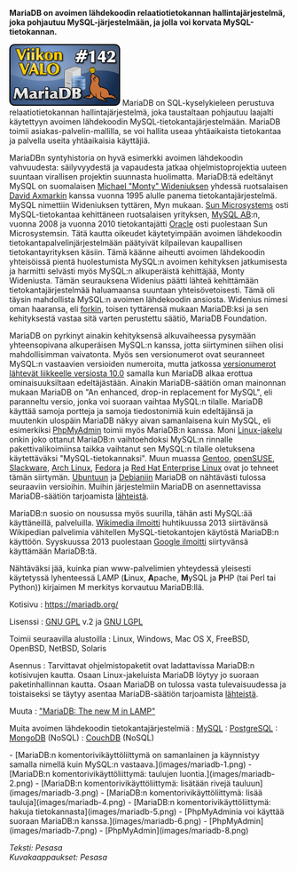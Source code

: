 <!--
Title: MariaDB
Week: 3x38
Number: 142
Date: 2013/09/15
Pageimage: valo142-mariadb.png
Tags: Linux,Windows,Mac OS X,FreeBSD,OpenBSD,NetBSD,Solaris,Palvelin,Tietokanta
-->

**MariaDB on avoimen lähdekoodin relaatiotietokannan
hallintajärjestelmä, joka pohjautuu MySQL-järjestelmään, ja jolla voi
korvata MySQL-tietokannan.**

![](images/valo142-mariadb.png "fig:valo142-mariadb.png") MariaDB on
SQL-kyselykieleen perustuva relaatiotietokannan hallintajärjestelmä,
joka taustaltaan pohjautuu laajalti käytettyyn avoimen lähdekoodin
MySQL-tietokantajärjestelmään. MariaDB toimii asiakas-palvelin-mallilla,
se voi hallita useaa yhtäaikaista tietokantaa ja palvella useita
yhtäaikaisia käyttäjiä.

MariaDBn syntyhistoria on hyvä esimerkki avoimen lähdekoodin
vahvuudesta: säilyvyydestä ja vapaudesta jatkaa ohjelmistoprojektia
uuteen suuntaan virallisen projektin suunnasta huolimatta. MariaDB:tä
edeltänyt MySQL on suomalaisen [Michael "Monty"
Wideniuksen](http://fi.wikipedia.org/wiki/Michael_Widenius) yhdessä
ruotsalaisen [David Axmarkin](http://fi.wikipedia.org/wiki/David_Axmark)
kanssa vuonna 1995 alulle panema tietokantajärjestelmä. MySQL nimettiin
Wideniuksen tyttären, Myn mukaan. [Sun
Microsystems](http://fi.wikipedia.org/wiki/Sun_Microsystems) osti
MySQL-tietokantaa kehittäneen ruotsalaisen yrityksen, [MySQL
AB](http://www.mysql.com/):n, vuonna 2008 ja vuonna 2010 tietokantajätti
[Oracle](http://www.oracle.com/) osti puolestaan Sun Microsystemsin.
Tätä kautta oikeudet käytetyimpään avoimen lähdekoodin
tietokantapalvelinjärjestelmään päätyivät kilpailevan kaupallisen
tietokantayrityksen käsiin. Tämä käänne aiheutti avoimen lähdekoodin
yhteisöissä pientä huolestumista MySQL:n avoimen kehityksen jatkumisesta
ja harmitti selvästi myös MySQL:n alkuperäistä kehittäjää, Monty
Wideniusta. Tämän seurauksena Widenius päätti lähteä kehittämään
tietokantajärjestelmää haluamaansa suuntaan yhteisövetoisesti. Tämä oli
täysin mahdollista MySQL:n avoimen lähdekoodin ansiosta. Widenius nimesi
oman haaransa, eli
[forkin](http://en.wikipedia.org/wiki/Fork_%28software_development%29),
toisen tyttärensä mukaan MariaDB:ksi ja sen kehityksestä vastaa sitä
varten perustettu säätiö, MariaDB Foundation.

MariaDB on pyrkinyt ainakin kehityksensä alkuvaiheessa pysymään
yhteensopivana alkuperäisen MySQL:n kanssa, jotta siirtyminen siihen
olisi mahdollisimman vaivatonta. Myös sen versionumerot ovat seuranneet
MySQL:n vastaavien versioiden numeroita, mutta jatkossa [versionumerot
lähtevät liikkeelle versiosta
10.0](https://www.digitalocean.com/community/articles/switching-to-mariadb-from-mysql)
samalla kun MariaDB alkaa erottua ominaisuuksiltaan edeltäjästään.
Ainakin MariaDB-säätiön oman mainonnan mukaan MariaDB on "An enhanced,
drop-in replacement for MySQL", eli paranneltu versio, jonka voi suoraan
vaihtaa MySQL:n tilalle. MariaDB käyttää samoja portteja ja samoja
tiedostonimiä kuin edeltäjänsä ja muutenkin ulospäin MariaDB näkyy aivan
samanlaisena kuin MySQL, eli esimerkiksi
[PhpMyAdmin](http://www.phpmyadmin.net/) toimii myös MariaDB:n kanssa.
Moni
[Linux-jakelu](https://mariadb.com/kb/en/distributions-which-include-mariadb/)
onkin joko ottanut MariaDB:n vaihtoehdoksi MySQL:n rinnalle
pakettivalikoimiinsa taikka vaihtanut sen MySQL:n tilalle oletuksena
käytettäväksi "MySQL-tietokannaksi". Muun muassa
[Gentoo](http://packages.gentoo.org/package/dev-db/mariadb),
[openSUSE](http://en.opensuse.org/Portal:MySQL),
[Slackware](http://slackbuilds.org/apps/mariadb/), [Arch
Linux](https://www.archlinux.org/news/mariadb-replaces-mysql-in-repositories/),
[Fedora](http://fedoraproject.org/) ja [Red Hat Enterprise
Linux](http://www.redhat.com/products/enterprise-linux/) ovat jo tehneet
tämän siirtymän.
[Ubuntuun](http://www.phoronix.com/scan.php?page=news_item&px=MTM3Mjc)
ja
[Debianiin](http://lists.debian.org/debian-devel/2013/05/msg00195.html)
MariaDB on nähtävästi tulossa seuraaviin versioihin. Muihin
järjestelmiin MariaDB on asennettavissa MariaDB-säätiön tarjoamista
[lähteistä](https://downloads.mariadb.org/mariadb/repositories/).

MariaDB:n suosio on nousussa myös suurilla, tähän asti MySQL:ää
käyttäneillä, palveluilla. [Wikimedia
ilmoitti](http://blog.wikimedia.org/2013/04/22/wikipedia-adopts-mariadb/)
huhtikuussa 2013 siirtävänsä Wikipedian palvelimia vähitellen
MySQL-tietokantojen käytöstä MariaDB:n käyttöön. Syyskuussa 2013
puolestaan [Google
ilmoitti](http://www.theregister.co.uk/2013/09/12/google_mariadb_mysql_migration/)
siirtyvänsä käyttämään MariaDB:tä.

Nähtäväksi jää, kuinka pian www-palvelimien yhteydessä yleisesti
käytetyssä lyhenteessä LAMP (**L**inux, **A**pache, **M**ySQL ja **P**HP
(tai Perl tai Python)) kirjaimen M merkitys korvautuu MariaDB:llä.

Kotisivu
:   <https://mariadb.org/>

Lisenssi
:   [GNU GPL](GNU_GPL) v.2 ja [GNU LGPL](GNU_LGPL)

Toimii seuraavilla alustoilla
:   Linux, Windows, Mac OS X, FreeBSD, OpenBSD, NetBSD, Solaris

Asennus
:   Tarvittavat ohjelmistopaketit ovat ladattavissa MariaDB:n
    kotisivujen kautta. Osaan Linux-jakeluista MariaDB löytyy jo suoraan
    paketinhallinnan kautta. Osaan MariaDB on tulossa vasta
    tulevaisuudessa ja toistaiseksi se täytyy asentaa MariaDB-säätiön
    tarjoamista
    [lähteistä](https://downloads.mariadb.org/mariadb/repositories/).

Muuta
:   ["MariaDB: The new M in
    LAMP"](http://www.slideshare.net/bytebot/mariadb-the-new-m-in-lamp)

Muita avoimen lähdekoodin tietokantajärjestelmiä
:   [MySQL](http://www.mysql.com/)
:   [PostgreSQL](http://www.postgresql.org/)
:   [MongoDB](http://www.mongodb.org/) (NoSQL)
:   [CouchDB](http://couchdb.apache.org/) (NoSQL)

<div class="psgallery" markdown="1">
-   [MariaDB:n komentorivikäyttöliittymä on samanlainen ja käynnistyy
    samalla nimellä kuin MySQL:n vastaava.](images/mariadb-1.png)
-   [MariaDB:n komentorivikäyttöliittymä: taulujen
    luontia.](images/mariadb-2.png)
-   [MariaDB:n komentorivikäyttöliittymä: lisätään rivejä
    tauluun](images/mariadb-3.png)
-   [MariaDB:n komentorivikäyttöliittymä: lisää
    tauluja](images/mariadb-4.png)
-   [MariaDB:n komentorivikäyttöliittymä: hakuja
    tietokannasta](images/mariadb-5.png)
-   [PhpMyAdminia voi käyttää suoraan MariaDB:n
    kanssa.](images/mariadb-6.png)
-   [PhpMyAdmin](images/mariadb-7.png)
-   [PhpMyAdmin](images/mariadb-8.png)
</div>

*Teksti: Pesasa* <br />
*Kuvakaappaukset: Pesasa*

